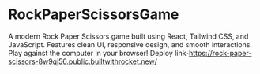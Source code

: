 # RockPaperScissorsGame
A modern Rock Paper Scissors game built using React, Tailwind CSS, and JavaScript. Features clean UI, responsive design, and smooth interactions. Play against the computer in your browser!
Deploy link-https://rock-paper-scissors-8w9qj56.public.builtwithrocket.new/
